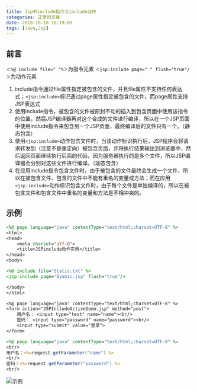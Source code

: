 ```yaml
---
title: Jsp中include指令与include动作
categories: 正常的文章
date: 2018-10-18 16:19:05
tags: [Java,Jsp]
---
```


## 前言
`＜%@ include file=" "%＞`为指令元素
`＜jsp:include page=" " flush="true"/＞`为动作元素

1. include指令通过file属性指定被包含的文件，并且file属性不支持任何表达式；`<jsp:include>`标识通过page属性指定被包含的文件，而page属性支持JSP表达式
2. 使用include指令，被包含的文件被原封不动的插入到包含页面中使用该指令的位置，然后JSP编译器再对这个合成的文件进行编译，所以在一个JSP页面中使用include指令来包含另一个JSP页面，最终编译后的文件只有一个。（静态包含）
3. 使用`<jsp:include>`动作包含文件时，当该动作标识执行后，JSP程序会将请求转发到（注意不是重定向）被包含页面，并将执行结果输出到浏览器中，然后返回页面继续执行后面的代码，因为服务器执行的是多个文件，所以JSP编译器会分别对这些文件进行编译。（动态包含）
4. 在应用include指令包含文件时，由于被包含的文件最终会生成一个文件，所以在被包含文件、包含的文件中不能有重名的变量或方法；而在应用`<jsp:include>`动作标识包含文件时，由于每个文件是单独编译的，所以在被包含文件和包含文件中重名的变量和方法是不相冲突的。

## 示例
```jsp
<%@ page language="java" contentType="text/html;charset=UTF-8" %>
<html>
<head>
    <meta charset="utf-8">
    <title>JSPinclude动作实例</title>
</head>
<body>

<%@ include file="Static.txt" %>
<jsp:include page="Dyamic.jsp" flush="true"/>

</body>
</html>
```

```txt Static.txt
<%@ page language="java" contentType="text/html;charset=UTF-8" %>
<form action="JSPIncludeActiveDemo.jsp" method="post">
    用户名： <input type="text" name="name"><br/>
    密码： <input type="password" name="password"><br/>
    <input type="submit" value="登录">
</form>
```

```jsp Dyamic.jsp
<%@ page language="java" contentType="text/html;charset=UTF-8" %>
<br/>
用户名：<%=request.getParameter("name") %>
<br/>
密码：<%=request.getParameter("password") %>
<br/>
```

![示例](https://i.loli.net/2020/03/09/qSCI7lT9usjfpA6.png)
